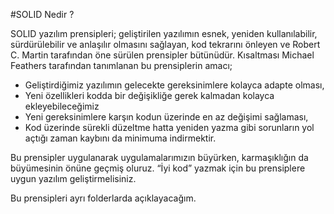 ﻿#SOLID Nedir ? 

SOLID yazılım prensipleri; geliştirilen yazılımın esnek, yeniden kullanılabilir, sürdürülebilir ve anlaşılır olmasını sağlayan, kod tekrarını önleyen ve Robert C. Martin tarafından öne sürülen prensipler bütünüdür. Kısaltması Michael Feathers tarafından tanımlanan bu prensiplerin amacı;

   * Geliştirdiğimiz yazılımın gelecekte gereksinimlere kolayca adapte olması,
   * Yeni özellikleri kodda bir değişikliğe gerek kalmadan kolayca ekleyebileceğimiz
   * Yeni gereksinimlere karşın kodun üzerinde en az değişimi sağlaması,
   * Kod üzerinde sürekli düzeltme hatta yeniden yazma gibi sorunların yol açtığı zaman kaybını da minimuma indirmektir.

Bu prensipler uygulanarak uygulamalarımızın büyürken, karmaşıklığın da büyümesinin önüne geçmiş oluruz. “İyi kod” yazmak için bu prensiplere uygun yazılım geliştirmelisiniz.

Bu prensipleri ayrı folderlarda açıklayacağım.